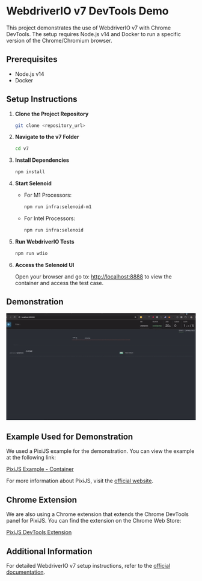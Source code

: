 # WebdriverIO v7 DevTools Demo

This project demonstrates the use of WebdriverIO v7 with Chrome DevTools. The setup requires Node.js v14 and Docker to run a specific version of the Chrome/Chromium browser.

## Prerequisites

- Node.js v14
- Docker

## Setup Instructions

1. **Clone the Project Repository**

    ```bash
    git clone <repository_url>
    ```

2. **Navigate to the v7 Folder**

    ```bash
    cd v7
    ```

3. **Install Dependencies**

    ```bash
    npm install
    ```

4. **Start Selenoid**

   - For M1 Processors:

       ```bash
       npm run infra:selenoid-m1
       ```

   - For Intel Processors:

       ```bash
       npm run infra:selenoid
       ```

5. **Run WebdriverIO Tests**

    ```bash
    npm run wdio
    ```

6. **Access the Selenoid UI**

   Open your browser and go to: [http://localhost:8888](http://localhost:8888) to view the container and access the test case.

## Demonstration

![DevTools v7](DevTools_v7.gif)

## Example Used for Demonstration

We used a PixiJS example for the demonstration. You can view the example at the following link:

[PixiJS Example - Container](https://pixijs.io/examples-v5/#/demos-basic/container.js)

For more information about PixiJS, visit the [official website](https://pixijs.com/).

## Chrome Extension

We are also using a Chrome extension that extends the Chrome DevTools panel for PixiJS. You can find the extension on the Chrome Web Store:

[PixiJS DevTools Extension](https://chromewebstore.google.com/detail/pixijs-devtools/aamddddknhcagpehecnhphigffljadon)

## Additional Information

For detailed WebdriverIO v7 setup instructions, refer to the [official documentation](https://v7.webdriver.io/docs/gettingstarted).

